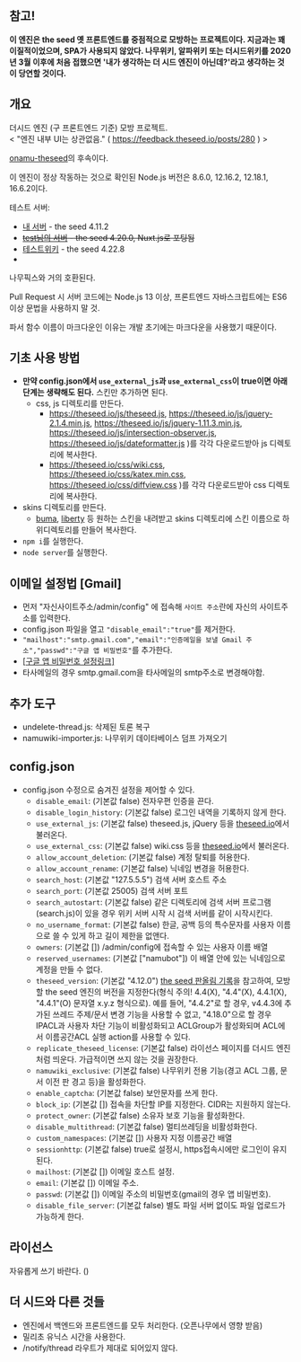 ## **참고!**
**이 엔진은 the seed 옛 프론트엔드를 중점적으로 모방하는 프로젝트이다. 지금과는 꽤 이질적이었으며, SPA가 사용되지 않았다. 나무위키, 알파위키 또는 더시드위키를 2020년 3월 이후에 처음 접했으면 '내가 생각하는 더 시드 엔진이 아닌데?'라고 생각하는 것이 당연할 것이다.**

## 개요
더시드 엔진 (구 프론트엔드 기준) 모방 프로젝트.  
< "엔진 내부 UI는 상관없음." ( https://feedback.theseed.io/posts/280 ) >  

[onamu-theseed](https://github.com/gdl-blue/onamu-theseed)의 후속이다.

이 엔진이 정상 작동하는 것으로 확인된 Node.js 버전은 8.6.0, 12.16.2, 12.18.1, 16.6.2이다.

테스트 서버:
- [내 서버](https://go2021.glitch.me) - the seed 4.11.2
- ~~[test님의 서버](https://seore.org) - the seed 4.20.0, Nuxt.js로 포팅됨~~
- [테스트위키](https://testwiki.kr) - the seed 4.22.8
- 
나무픽스와 거의 호환된다.

Pull Request 시 서버 코드에는 Node.js 13 이상, 프론트엔드 자바스크립트에는 ES6 이상 문법을 사용하지 말 것.

파서 함수 이름이 마크다운인 이유는 개발 초기에는 마크다운을 사용했기 때문이다.

## 기초 사용 방법
- **만약 config.json에서 `use_external_js`과 `use_external_css`이 true이면 아래 단계는 생략해도 된다.** 스킨만 추가하면 된다.
  - css, js 디렉토리를 만든다.
    - https://theseed.io/js/theseed.js, https://theseed.io/js/jquery-2.1.4.min.js, https://theseed.io/js/jquery-1.11.3.min.js, https://theseed.io/js/intersection-observer.js, https://theseed.io/js/dateformatter.js )를 각각 다운로드받아 js 디렉토리에 복사한다.
    - https://theseed.io/css/wiki.css, https://theseed.io/css/katex.min.css, https://theseed.io/css/diffview.css )를 각각 다운로드받아 css 디렉토리에 복사한다.
- skins 디렉토리를 만든다.
  - [buma](https://github.com/LiteHell/theseed-skin-buma/tree/d77eef50a77007da391c5082b4b94818db372417), [liberty](https://github.com/namuwiki/theseed-skin-liberty/tree/153cf78f70206643ec42e856aff8280dc21eb2c0) 등 원하는 스킨을 내려받고 skins 디렉토리에 스킨 이름으로 하위디렉토리를 만들어 복사한다.
- `npm i`를 실행한다.
- `node server`를 실행한다.

## 이메일 설정법 [Gmail]
- 먼저 "자신사이트주소/admin/config" 에 접속해 `사이트 주소`란에 자신의 사이트주소를 입력한다.
- config.json 파일을 열고 `"disable_email":"true"`를 제거한다.
- `"mailhost":"smtp.gmail.com","email":"인증메일을 보낼 Gmail 주소","passwd":"구글 앱 비밀번호"`를 추가한다.
- [[구글 앱 비밀번호 설정링크]](https://myaccount.google.com/apppasswords)
- 타사메일의 경우 smtp.gmail.com을 타사메일의 smtp주소로 변경해야함.

## 추가 도구
- undelete-thread.js: 삭제된 토론 복구
- namuwiki-importer.js: 나무위키 데이타베이스 덤프 가져오기

## config.json
- config.json 수정으로 숨겨진 설정을 제어할 수 있다.
  - `disable_email`: (기본값 false) 전자우편 인증을 끈다.
  - `disable_login_history`: (기본값 false) 로그인 내역을 기록하지 않게 한다.
  - `use_external_js`: (기본값 false) theseed.js, jQuery 등을 [theseed.io](https://theseed.io)에서 불러온다.
  - `use_external_css`: (기본값 false) wiki.css 등을 [theseed.io](https://theseed.io)에서 불러온다.
  - `allow_account_deletion`: (기본값 false) 계정 탈퇴를 허용한다.
  - `allow_account_rename`: (기본값 false) 닉네임 변경을 허용한다.
  - `search_host`: (기본값 "127.5.5.5") 검색 서버 호스트 주소
  - `search_port`: (기본값 25005) 검색 서버 포트
  - `search_autostart`: (기본값 false) 같은 디렉토리에 검색 서버 프로그램(search.js)이 있을 경우 위키 서버 시작 시 검색 서버를 같이 시작시킨다.
  - `no_username_format`: (기본값 false) 한글, 공백 등의 특수문자를 사용자 이름으로 쓸 수 있게 하고 길이 제한을 없앤다.
  - `owners`: (기본값 \[\]) /admin/config에 접속할 수 있는 사용자 이름 배열
  - `reserved_usernames`: (기본값 \["namubot"\]) 이 배열 안에 있는 닉네임으로 계정을 만들 수 없다.
  - `theseed_version`: (기본값 "4.12.0") [the seed 판올림 기록](https://namu.wiki/w/the%20seed/%EC%97%85%EB%8D%B0%EC%9D%B4%ED%8A%B8#toc)을 참고하여, 모방할 the seed 엔진의 버전을 지정한다(형식 주의! 4.4(X), "4.4"(X), 4.4.1(X), "4.4.1"(O) 문자열 x.y.z 형식으로). 예를 들어, "4.4.2"로 할 경우, v4.4.3에 추가된 쓰레드 주제/문서 변경 기능을 사용할 수 없고, "4.18.0"으로 할 경우 IPACL과 사용자 차단 기능이 비활성화되고 ACLGroup가 활성화되며 ACL에서 이름공간ACL 실행 action를 사용할 수 있다.
  - `replicate_theseed_license`: (기본값 false) 라이선스 페이지를 더시드 엔진처럼 띄운다. 가급적이면 쓰지 않는 것을 권장한다.
  - `namuwiki_exclusive`: (기본값 false) 나무위키 전용 기능(경고 ACL 그룹, 문서 이전 판 경고 등)을 활성화한다.
  - `enable_captcha`: (기본값 false) 보안문자를 쓰게 한다.
  - `block_ip`: (기본값 []) 접속을 차단할 IP를 지정한다. CIDR는 지원하지 않는다.
  - `protect_owner`: (기본값 false) 소유자 보호 기능을 활성화한다.
  - `disable_multithread`: (기본값 false) 멀티쓰레딩을 비활성화한다.
  - `custom_namespaces`: (기본값 []) 사용자 지정 이름공간 배열
  - `sessionhttp`: (기본값 false) true로 설정시, https접속시에만 로그인이 유지된다.
  - `mailhost`: (기본값 []) 이메일 호스트 설정.
  - `email`: (기본값 []) 이메일 주소.
  - `passwd`: (기본값 []) 이메일 주소의 비밀번호(gmail의 경우 앱 비밀번호).
  - `disable_file_server`: (기본값 false) 별도 파일 서버 없이도 파일 업로드가 가능하게 한다.

## 라이선스
자유롭게 쓰기 바란다. ()

## 더 시드와 다른 것들
- 엔진에서 백엔드와 프론트엔드를 모두 처리한다. (오픈나무에서 영향 받음)
- 밀리초 유닉스 시간을 사용한다.
- /notify/thread 라우트가 제대로 되어있지 않다.


